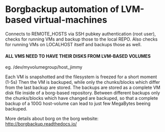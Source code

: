 # Borgbackup automation of LVM-based virtual-machines

Connects to REMOTE_HOSTS via SSH pubkey authentication (root user), 
checks for running VMs and backup those to the local REPO. Also checks for
running VMs on LOCALHOST itself and backups those as well.

#### ALL VMS NEED TO HAVE THEIR DISKS FROM LVM-BASED VOLUMES
eg. /dev/myvolumegroup/host_jimmy

Each VM is snapshotted and the filesystem is freezed for a short moment (1-5s)
Then the VM is backuped, while only the chunks/blocks which differ from the last
backup are stored. The backups are stored as a complete VM disk file inside of
a borg-based repository. Between different backups only the chunks/blocks which
have changed are backuped, so that a complete backup of a 100G host-volume can
lead to just few MegaBytes beeing backuped.
 
More details about borg on the borg website: http://borgbackup.readthedocs.io/

